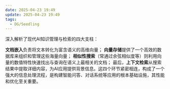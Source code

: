 ```yaml
---
date: 2025-04-23 19:49
update: 2025-04-23 19:49
tags:
  - DG/Seedling
---
```



 深入解析了现代AI知识管理与检索的四大支柱：
 
 **文档嵌入**负责将文本转化为富含语义的高维向量；
 **向量存储**提供了一个高效的数据库来组织和管理这些海量向量；
 **相似性搜索**（常通过余弦相似度等）则利用向量的数值特性快速找出与查询在语义上最相关的文档；
 最后，**上下文检索**从搜索结果中提取详细内容，为AI应用提供背景信息。这四个环节紧密相连，构成了一个强大的信息处理流程，是构建智能问答、对话系统等应用的根本基础设施，其性能和优化至关重要。